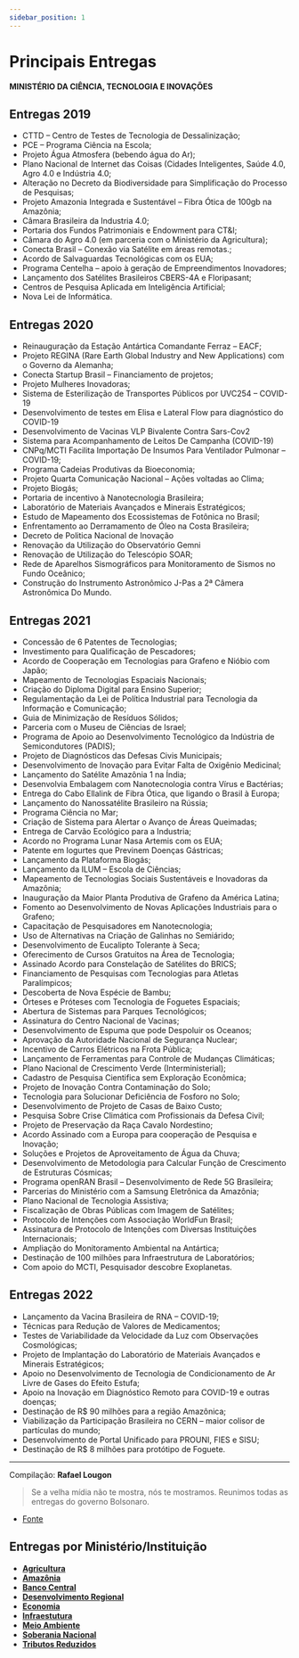 ```yaml
---
sidebar_position: 1
---
```

# Principais Entregas

**MINISTÉRIO DA CIÊNCIA, TECNOLOGIA E INOVAÇÕES**

## Entregas 2019

 - CTTD – Centro de Testes de Tecnologia de Dessalinização;
 - PCE – Programa Ciência na Escola;
 - Projeto Água Atmosfera (bebendo água do Ar);
 - Plano Nacional de Internet das Coisas (Cidades Inteligentes, Saúde 4.0, Agro 4.0 e Indústria 4.0;
 - Alteração no Decreto da Biodiversidade para Simplificação do Processo de Pesquisas;
 - Projeto Amazonia Integrada e Sustentável – Fibra Ótica de 100gb na Amazônia;
 - Câmara Brasileira da Industria 4.0;
 - Portaria dos Fundos Patrimoniais e Endowment para CT&I;
 - Câmara do Agro 4.0 (em parceria com o Ministério da Agricultura);
 - Conecta Brasil – Conexão via Satélite em áreas remotas.;
 - Acordo de Salvaguardas Tecnológicas com os EUA;
 - Programa Centelha – apoio à geração de Empreendimentos Inovadores;
 - Lançamento dos Satélites Brasileiros CBERS-4A e Floripasant;
 - Centros de Pesquisa Aplicada em Inteligência Artificial;
 - Nova Lei de Informática.


## Entregas 2020

 - Reinauguração da Estação Antártica Comandante Ferraz – EACF;
 - Projeto REGINA (Rare Earth Global Industry and New Applications) com o Governo da Alemanha;
 - Conecta Startup Brasil – Financiamento de projetos;
 - Projeto Mulheres Inovadoras;
 - Sistema de Esterilização de Transportes Públicos por UVC254 – COVID-19
 - Desenvolvimento de testes em Elisa e Lateral Flow para diagnóstico do COVID-19
 - Desenvolvimento de Vacinas VLP Bivalente Contra Sars-Cov2
 - Sistema para Acompanhamento de Leitos De Campanha (COVID-19)
 - CNPq/MCTI Facilita Importação De Insumos Para Ventilador Pulmonar – COVID-19;
 - Programa Cadeias Produtivas da Bioeconomia;
 - Projeto Quarta Comunicação Nacional – Ações voltadas ao Clima;
 - Projeto Biogás;
 - Portaria de incentivo à Nanotecnologia Brasileira;
 - Laboratório de Materiais Avançados e Minerais Estratégicos;
 - Estudo de Mapeamento dos Ecossistemas de Fotônica no Brasil;
 - Enfrentamento ao Derramamento de Óleo na Costa Brasileira;
 - Decreto de Politica Nacional de Inovação
 - Renovação da Utilização do Observatório Gemni
 - Renovação de Utilização do Telescópio SOAR;
 - Rede de Aparelhos Sismográficos para Monitoramento de Sismos no Fundo Oceânico;
 - Construção do Instrumento Astronômico J-Pas a 2ª Câmera Astronômica Do Mundo.

## Entregas 2021

 - Concessão de 6 Patentes de Tecnologias;
 - Investimento para Qualificação de Pescadores;
 - Acordo de Cooperação em Tecnologias para Grafeno e Nióbio com Japão;
 - Mapeamento de Tecnologias Espaciais Nacionais;
 - Criação do Diploma Digital para Ensino Superior;
 - Regulamentação da Lei de Política Industrial para Tecnologia da Informação e Comunicação;
 - Guia de Minimização de Resíduos Sólidos;
 - Parceria com o Museu de Ciências de Israel;
 - Programa de Apoio ao Desenvolvimento Tecnológico da Indústria de Semicondutores (PADIS);
 - Projeto de Diagnósticos das Defesas Civis Municipais;
 - Desenvolvimento de Inovação para Evitar Falta de Oxigênio Medicinal;
 - Lançamento do Satélite Amazônia 1 na Índia;
 - Desenvolvia Embalagem com Nanotecnologia contra Vírus e Bactérias;
 - Entrega do Cabo Ellalink de Fibra Ótica, que ligando o Brasil à Europa;
 - Lançamento do Nanossatélite Brasileiro na Rússia;
 - Programa Ciência no Mar;
 - Criação de Sistema para Alertar o Avanço de Áreas Queimadas;
 - Entrega de Carvão Ecológico para a Industria;
 - Acordo no Programa Lunar Nasa Artemis com os EUA;
 - Patente em Iogurtes que Previnem Doenças Gástricas;
 - Lançamento da Plataforma Biogás;
 - Lançamento da ILUM – Escola de Ciências;
 - Mapeamento de Tecnologias Sociais Sustentáveis e Inovadoras da Amazônia;
 - Inauguração da Maior Planta Produtiva de Grafeno da América Latina;
 - Fomento ao Desenvolvimento de Novas Aplicações Industriais para o Grafeno;
 - Capacitação de Pesquisadores em Nanotecnologia;
 - Uso de Alternativas na Criação de Galinhas no Semiárido;
 - Desenvolvimento de Eucalipto Tolerante à Seca;
 - Oferecimento de Cursos Gratuitos na Área de Tecnologia;
 - Assinado Acordo para Constelação de Satélites do BRICS;
 - Financiamento de Pesquisas com Tecnologias para Atletas Paralímpicos;
 - Descoberta de Nova Espécie de Bambu;
 - Órteses e Próteses com Tecnologia de Foguetes Espaciais;
 - Abertura de Sistemas para Parques Tecnológicos;
 - Assinatura do Centro Nacional de Vacinas;
 - Desenvolvimento de Espuma que pode Despoluir os Oceanos;
 - Aprovação da Autoridade Nacional de Segurança Nuclear;
 - Incentivo de Carros Elétricos na Frota Pública;
 - Lançamento de Ferramentas para Controle de Mudanças Climáticas;
 - Plano Nacional de Crescimento Verde (Interministerial);
 - Cadastro de Pesquisa Cientifica sem Exploração Econômica;
 - Projeto de Inovação Contra Contaminação do Solo;
 - Tecnologia para Solucionar Deficiência de Fosforo no Solo;
 - Desenvolvimento de Projeto de Casas de Baixo Custo;
 - Pesquisa Sobre Crise Climática com Profissionais da Defesa Civil;
 - Projeto de Preservação da Raça Cavalo Nordestino;
 - Acordo Assinado com a Europa para cooperação de Pesquisa e Inovação;
 - Soluções e Projetos de Aproveitamento de Água da Chuva;
 - Desenvolvimento de Metodologia para Calcular Função de Crescimento de Estruturas Cósmicas;
 - Programa openRAN Brasil – Desenvolvimento de Rede 5G Brasileira;
 - Parcerias do Ministério com a Samsung Eletrônica da Amazônia;
 - Plano Nacional de Tecnologia Assistiva;
 - Fiscalização de Obras Públicas com Imagem de Satélites;
 - Protocolo de Intenções com Associação WorldFun Brasil;
 - Assinatura de Protocolo de Intenções com Diversas Instituições Internacionais;
 - Ampliação do Monitoramento Ambiental na Antártica;
 - Destinação de 100 milhões para Infraestrutura de Laboratórios;
 - Com apoio do MCTI, Pesquisador descobre Exoplanetas.

## Entregas 2022

 - Lançamento da Vacina Brasileira de RNA – COVID-19;
 - Técnicas para Redução de Valores de Medicamentos;
 - Testes de Variabilidade da Velocidade da Luz com Observações Cosmológicas;
 - Projeto de Implantação do Laboratório de Materiais Avançados e Minerais Estratégicos;
 - Apoio no Desenvolvimento de Tecnologia de Condicionamento de Ar Livre de Gases do Efeito Estufa;
 - Apoio na Inovação em Diagnóstico Remoto para COVID-19 e outras doenças;
 - Destinação de R$ 90 milhões para a região Amazônica;
 - Viabilização da Participação Brasileira no CERN – maior colisor de partículas do mundo;
 - Desenvolvimento de Portal Unificado para PROUNI, FIES e SISU;
 - Destinação de R$ 8 milhões para protótipo de Foguete.


<hr/>

Compilação: **Rafael Lougon**

> Se a velha mídia não te mostra, nós te mostramos. Reunimos todas as entregas do governo Bolsonaro.

 - [Fonte](https://www.entregasdogoverno.com/2022/02/ministerio-da-ciencia-tecnologia-e.html)

## Entregas por Ministério/Instituição

 - [**Agricultura**](/docs/agricultura)
 - [**Amazônia**](/docs/amazonia)
 - [**Banco Central**](/docs/economia/banco-central)
 - [**Desenvolvimento Regional**](/docs/desenvolvimento-regional/)
 - [**Economia**](/docs/economia/fatos-recentes)
 - [**Infraestutura**](/docs/infraestrutura)
 - [**Meio Ambiente**](/docs/meioambiente/)
 - [**Soberania Nacional**](/blog/2022-03-02-soberania-nacional)
 - [**Tributos Reduzidos**](/docs/tributos-reduzidos)

